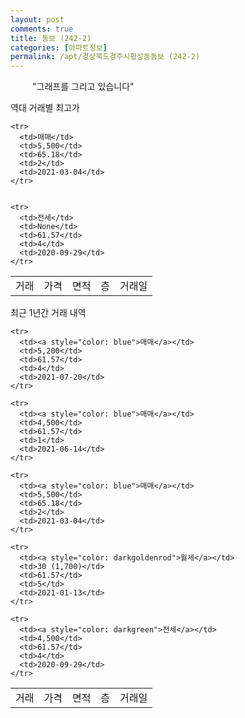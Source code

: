 ```yaml
---
layout: post
comments: true
title: 동보 (242-2)
categories: [아파트정보]
permalink: /apt/경상북도경주시황성동동보 (242-2)
---
```


<script type="text/javascript">
  google.charts.load('current', {'packages':['line', 'corechart']});
  google.charts.setOnLoadCallback(drawChart);

  function drawChart() {
    var data = new google.visualization.DataTable();
    data.addColumn('date', '거래일');
    data.addColumn('number', "매매");
    data.addColumn('number', "전세");
    data.addColumn('number', "전매");

    data.addRows([[new Date(Date.parse("2021-07-20")), 5200, null, null], [new Date(Date.parse("2021-06-14")), 4500, null, null], [new Date(Date.parse("2021-03-04")), 5500, null, null], [new Date(Date.parse("2021-01-13")), null, null, null], [new Date(Date.parse("2020-09-29")), null, 4500, null]]);

    var options = {
      lineWidth: 0,
      pointsVisible: true,    
      title: '최근 1년간 유형별 실거래가 분포',
      legend: { position: 'bottom' }
    };

    var formatter = new google.visualization.NumberFormat({pattern:'###,###'} );
    formatter.format(data, 1);
    formatter.format(data, 2);
    
    setTimeout(function() {
        var chart = new google.visualization.LineChart(document.getElementById('columnchart_material'));
        chart.draw(data, (options));
        document.getElementById('loading').style.display = 'none';
    }, 1000);


  }
</script>


<div id="loading" style="z-index:20; display: block; margin-left: 35px">"그래프를 그리고 있습니다"</div>
<div id="columnchart_material" style="width: 95%; margin-left: -35px; display: block"></div>

역대 거래별 최고가
<table class="sortable">
    <tr>
      <td>거래</td>
      <td>가격</td>
      <td>면적</td>
      <td>층</td>
      <td>거래일</td>
    </tr>
    
    <tr>
      <td>매매</td>
      <td>5,500</td>
      <td>65.18</td>
      <td>2</td>
      <td>2021-03-04</td>
    </tr>
        
    
    <tr>
      <td>전세</td>
      <td>None</td>
      <td>61.57</td>
      <td>4</td>
      <td>2020-09-29</td>
    </tr>
        
    
</table>

최근 1년간 거래 내역

<font size='small'>
<table class="sortable">
    <tr>
      <td>거래</td>
      <td>가격</td>
      <td>면적</td>
      <td>층</td>
      <td>거래일</td>
    </tr>

    <tr>
      <td><a style="color: blue">매매</a></td>
      <td>5,200</td>
      <td>61.57</td>
      <td>4</td>
      <td>2021-07-20</td>
    </tr>
      
    <tr>
      <td><a style="color: blue">매매</a></td>
      <td>4,500</td>
      <td>61.57</td>
      <td>1</td>
      <td>2021-06-14</td>
    </tr>
      
    <tr>
      <td><a style="color: blue">매매</a></td>
      <td>5,500</td>
      <td>65.18</td>
      <td>2</td>
      <td>2021-03-04</td>
    </tr>
      
    <tr>
      <td><a style="color: darkgoldenrod">월세</a></td>
      <td>30 (1,700)</td>
      <td>61.57</td>
      <td>5</td>
      <td>2021-01-13</td>
    </tr>
      
    <tr>
      <td><a style="color: darkgreen">전세</a></td>
      <td>4,500</td>
      <td>61.57</td>
      <td>4</td>
      <td>2020-09-29</td>
    </tr>
      
</table>
</font>

